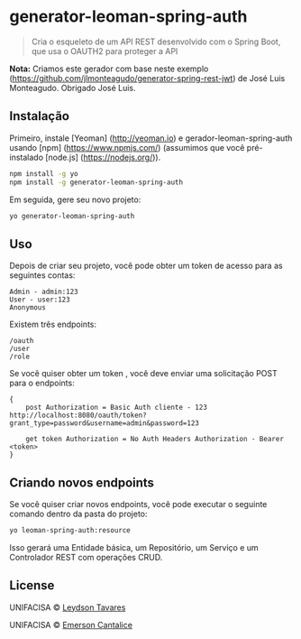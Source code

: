 # generator-leoman-spring-auth
>Cria o esqueleto de um API REST desenvolvido com o Spring Boot, que usa o OAUTH2 para proteger a API

**Nota:**  Criamos este gerador com base neste exemplo
(https://github.com/jlmonteagudo/generator-spring-rest-jwt) de José Luis Monteagudo. Obrigado José Luis.

## Instalação

Primeiro, instale [Yeoman] (http://yeoman.io) e gerador-leoman-spring-auth usando [npm] (https://www.npmjs.com/) (assumimos que você pré-instalado [node.js] (https://nodejs.org/)).

```bash
npm install -g yo
npm install -g generator-leoman-spring-auth
```

Em seguida, gere seu novo projeto:

```bash
yo generator-leoman-spring-auth
```

## Uso

Depois de criar seu projeto, você pode obter um token de acesso para as seguintes contas:

```
Admin - admin:123
User - user:123
Anonymous 
```

Existem três endpoints:

```
/oauth 
/user 
/role 

```

Se você quiser obter um token , você deve enviar uma solicitação POST para o endpoints:
```
{
    post Authorization = Basic Auth cliente - 123 http://localhost:8080/oauth/token?grant_type=password&username=admin&password=123

    get token Authorization = No Auth Headers Authorization - Bearer <token>
}
```

## Criando novos endpoints

Se você quiser criar novos endpoints, você pode executar o seguinte comando dentro da pasta do projeto:

```bash
yo leoman-spring-auth:resource
```

Isso gerará uma Entidade básica, um Repositório, um Serviço e um Controlador REST com operações CRUD.

## License

UNIFACISA © [Leydson Tavares](https://github.com/LeydsonTavares)

UNIFACISA © [Emerson Cantalice](https://github.com/emersoncantalice)

